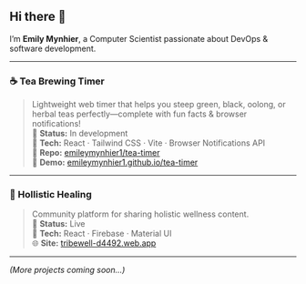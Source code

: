 ## Hi there 👋  
I’m **Emily Mynhier**, a Computer Scientist passionate about DevOps & software development.

---

### ☕ Tea Brewing Timer  
> Lightweight web timer that helps you steep green, black, oolong, or herbal teas perfectly—complete with fun facts & browser notifications!  
🔨 **Status:** In development  
🧰 **Tech:** React · Tailwind CSS · Vite · Browser Notifications API  
📂 **Repo:** [emileymynhier1/tea-timer](https://github.com/emileymynhier1/tea-timer)  
🚀 **Demo:** [emileymynhier1.github.io/tea-timer](https://emileymynhier1.github.io/tea-timer)

---

### 🌱 Hollistic Healing  
> Community platform for sharing holistic wellness content.  
🔨 **Status:** Live  
🧰 **Tech:** React · Firebase · Material UI  
🌐 **Site:** [tribewell-d4492.web.app](https://tribewell-d4492.web.app/)

---

*(More projects coming soon…)*  
